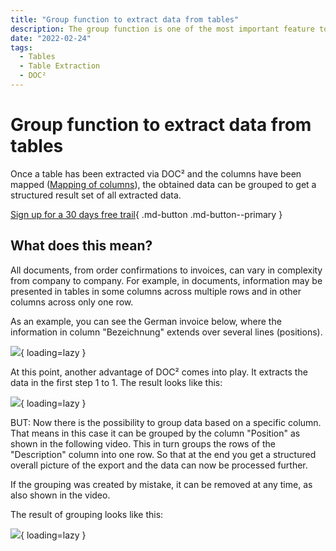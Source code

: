 ```yaml
---
title: "Group function to extract data from tables"
description: The group function is one of the most important feature to extract data form tables. Once a table has been extracted via DOC² and the columns have been mapped the obtained data can be grouped to get a structured result set of all extracted data.
date: "2022-02-24"
tags:
  - Tables
  - Table Extraction
  - DOC²
---
```


# Group function to extract data from tables

Once a table has been extracted via DOC² and the columns have been mapped ([Mapping of columns](/doc2/table-extraction/mapping-of-columns/)), the obtained data can be grouped to get a structured result set of all extracted data.

[Sign up for a 30 days free trail](https://app.polydocs.io){ .md-button .md-button--primary }

## What does this mean?

All documents, from order confirmations to invoices, can vary in complexity from company to company. For example, in documents, information may be presented in tables in some columns across multiple rows and in other columns across only one row.

As an example, you can see the German invoice below, where the information in column "Bezeichnung" extends over several lines (positions).

![](/_images/doc2/image-30-1024x636.png){ loading=lazy }

At this point, another advantage of DOC² comes into play. It extracts the data in the first step 1 to 1. The result looks like this:

![](/_images/doc2/image-31-1024x633.png){ loading=lazy }

BUT: Now there is the possibility to group data based on a specific column. That means in this case it can be grouped by the column "Position" as shown in the following video. This in turn groups the rows of the "Description" column into one row. So that at the end you get a structured overall picture of the export and the data can now be processed further.

If the grouping was created by mistake, it can be removed at any time, as also shown in the video.

The result of grouping looks like this:

![](/_images/doc2/image-32-1024x567.png){ loading=lazy }
